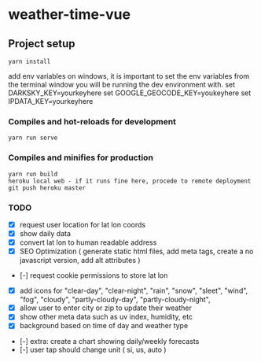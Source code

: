 # weather-time-vue

## Project setup
```
yarn install
```
add env variables
on windows, it is important to
set the env variables from the terminal window
you will be running the dev environment with.
set DARKSKY_KEY=yourkeyhere
set GOOGLE_GEOCODE_KEY=youkeyhere
set IPDATA_KEY=yourkeyhere

### Compiles and hot-reloads for development
```
yarn run serve
```

### Compiles and minifies for production
```
yarn run build
heroku local web - if it runs fine here, procede to remote deployment
git push heroku master
```

### TODO
- [x] request user location for lat lon coords
- [x] show daily data
- [x] convert lat lon to human readable address
- [x] SEO Optimization ( generate static html files, add meta tags, create a no javascript version, add alt attributes )
- [-] request cookie permissions to store lat lon
- [x] add icons for "clear-day", "clear-night", "rain", "snow", "sleet", "wind", "fog", "cloudy", "partly-cloudy-day", "partly-cloudy-night",
- [x] allow user to enter city or zip to update their weather
- [x] show other meta data such as uv index, humidity, etc
- [x] background based on time of day and weather type
- [-] extra: create a chart showing daily/weekly forecasts
- [-] user tap should change unit ( si, us, auto )